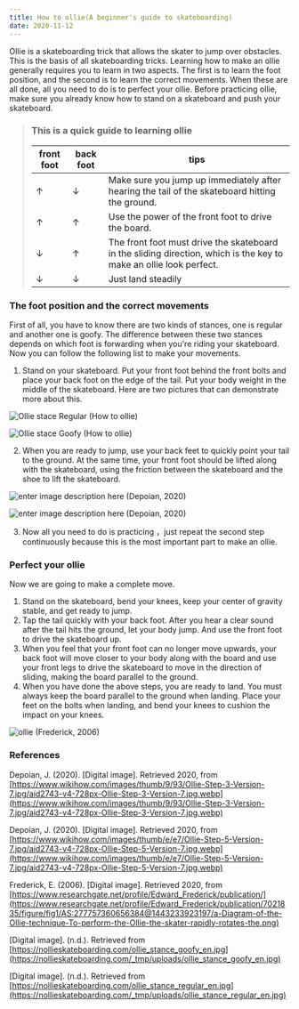 ```yaml
---
title: How to ollie(A beginner's guide to skateboarding)
date: 2020-11-12
---
```


Ollie is a skateboarding trick that allows the skater to jump over obstacles. This is the basis of
all skateboarding tricks. Learning how to make an ollie generally requires you to learn in two
aspects. The first is to learn the foot position, and the second is to learn the correct movements.
When these are all done, all you need to do is to perfect your ollie. Before practicing ollie, make
sure you already know how to stand on a skateboard and push your skateboard.

> ### This is a quick guide to learning ollie
>
> | front foot | back foot | tips                                                                                                               |
> | ---------- | --------- | ------------------------------------------------------------------------------------------------------------------ |
> | ↑          | ↓         | Make sure you jump up immediately after hearing the tail of the skateboard hitting the ground.                     |
> | ↑          | ↑         | Use the power of the front foot to drive the board.                                                                |
> | ↓          | ↑         | The front foot must drive the skateboard in the sliding direction, which is the key to make an ollie look perfect. |
> | ↓          | ↓         | Just land steadily                                                                                                 |

### The foot position and the correct movements

First of all, you have to know there are two kinds of stances, one is regular and another one is
goofy. The difference between these two stances depends on which foot is forwarding when you're
riding your skateboard. Now you can follow the following list to make your movements.

1.  Stand on your skateboard. Put your front foot behind the front bolts and place your back foot on
    the edge of the tail. Put your body weight in the middle of the skateboard. Here are two
    pictures that can demonstrate more about this.

![Ollie stace Regular](https://nollieskateboarding.com/_tmp/uploads/ollie_stance_regular_en.jpg)
(How to ollie)

![Ollie stace Goofy](https://nollieskateboarding.com/_tmp/uploads/ollie_stance_goofy_en.jpg) (How to
ollie)

2. When you are ready to jump, use your back feet to quickly point your tail to the ground. At the
   same time, your front foot should be lifted along with the skateboard, using the friction between
   the skateboard and the shoe to lift the skateboard.

![enter image description here](https://www.wikihow.com/images/thumb/f/fb/Ollie-Step-4-Version-7.jpg/aid2743-v4-728px-Ollie-Step-4-Version-7.jpg.webp)
(Depoian, 2020)

![enter image description here](https://www.wikihow.com/images/thumb/e/e7/Ollie-Step-5-Version-7.jpg/aid2743-v4-728px-Ollie-Step-5-Version-7.jpg.webp)
(Depoian, 2020)

3.  Now all you need to do is practicing ，just repeat the second step continuously because this is
    the most important part to make an ollie.

### Perfect your ollie

Now we are going to make a complete move.

1.  Stand on the skateboard, bend your knees, keep your center of gravity stable, and get ready to
    jump.
2.  Tap the tail quickly with your back foot. After you hear a clear sound after the tail hits the
    ground, let your body jump. And use the front foot to drive the skateboard up.
3.  When you feel that your front foot can no longer move upwards, your back foot will move closer
    to your body along with the board and use your front legs to drive the skateboard to move in the
    direction of sliding, making the board parallel to the ground.
4.  When you have done the above steps, you are ready to land. You must always keep the board
    parallel to the ground when landing. Place your feet on the bolts when landing, and bend your
    knees to cushion the impact on your knees.

![ollie](https://encrypted-tbn0.gstatic.com/images?q=tbn:ANd9GcQ6dE2BGgDX4OCufpYHGCE8_-F8_jl66UTqDA&usqp=CAU)
(Frederick, 2006)

### References

Depoian, J. (2020). [Digital image]. Retrieved 2020, from
[https://www.wikihow.com/images/thumb/9/93/Ollie-Step-3-Version-7.jpg/aid2743-v4-728px-Ollie-Step-3-Version-7.jpg.webp](https://www.wikihow.com/images/thumb/9/93/Ollie-Step-3-Version-7.jpg/aid2743-v4-728px-Ollie-Step-3-Version-7.jpg.webp)

Depoian, J. (2020). [Digital image]. Retrieved 2020, from
[https://www.wikihow.com/images/thumb/e/e7/Ollie-Step-5-Version-7.jpg/aid2743-v4-728px-Ollie-Step-5-Version-7.jpg.webp](https://www.wikihow.com/images/thumb/e/e7/Ollie-Step-5-Version-7.jpg/aid2743-v4-728px-Ollie-Step-5-Version-7.jpg.webp)

Frederick, E. (2006). [Digital image]. Retrieved 2020, from
[https://www.researchgate.net/profile/Edward_Frederick/publication/](https://www.researchgate.net/profile/Edward_Frederick/publication/7021835/figure/fig1/AS:277757360656384@1443233923197/a-Diagram-of-the-Ollie-technique-To-perform-the-Ollie-the-skater-rapidly-rotates-the.png)

[Digital image]. (n.d.). Retrieved from
[https://nollieskateboarding.com/ollie_stance_goofy_en.jpg](https://nollieskateboarding.com/_tmp/uploads/ollie_stance_goofy_en.jpg)

[Digital image]. (n.d.). Retrieved from
[https://nollieskateboarding.com/ollie_stance_regular_en.jpg](https://nollieskateboarding.com/_tmp/uploads/ollie_stance_regular_en.jpg)
